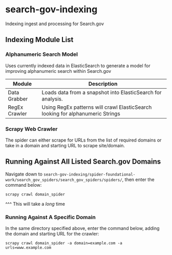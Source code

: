 # search-gov-indexing
Indexing ingest and processing for Search.gov


## Indexing Module List


### Alphanumeric Search Model 
Uses currently indexed data in ElasticSearch to generate a model for improving alphanumeric search within Search.gov

| Module | Description|
| -------- | ------|
| Data Grabber |Loads data from a snapshot into ElasticSearch for analysis.|
| RegEx Crawler |Using RegEx patterns will crawl ElasticSearch looking for alphanumeric Strings|

### Scrapy Web Crawler
The spider can either scrape for URLs from the list of required domains or take in a domain and starting URL to scrape 
site/domain.

## Running Against All Listed Search.gov Domains
Navigate down to `search-gov-indexing/spider-foundational-work/search_gov_spiders/search_gov_spiders/spiders/`, then
enter the command below:
```commandline
scrapy crawl domain_spider
```
^^^ This will take a _long_ time
### Running Against A Specific Domain
In the same directory specified above, enter the command below, adding the domain and starting URL for the crawler:
```commandline
scrapy crawl domain_spider -a domain=example.com -a urls=www.example.com
```
